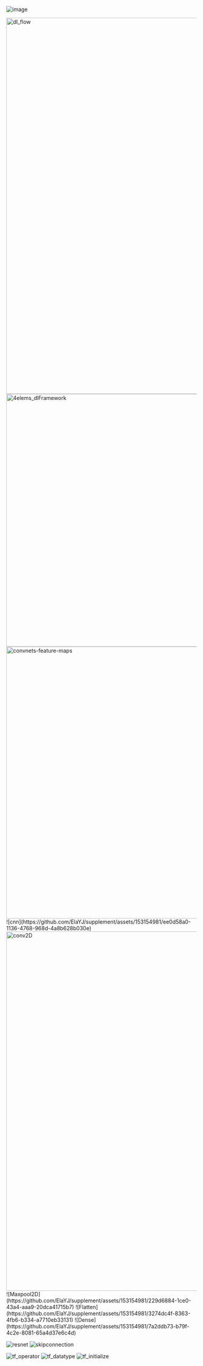 ![image](https://github.com/ElaYJ/supplement/assets/153154981/d6f08ab0-c291-476a-b43a-38e5420c0500)

<img width="993" alt="dl_flow" src="https://github.com/ElaYJ/supplement/assets/153154981/9b816dbd-a8db-4d66-8205-2e86091cf339">

<img width="667" alt="4elems_dlFramework" src="https://github.com/ElaYJ/supplement/assets/153154981/ac6948f3-b1b2-458e-828d-529448c35f54">
<img width="718" alt="convnets-feature-maps" src="https://github.com/ElaYJ/supplement/assets/153154981/2eaf3f94-7843-499c-8197-d921b064fb94">
![cnn](https://github.com/ElaYJ/supplement/assets/153154981/ee0d58a0-1136-4768-968d-4a8b628b030e)
<img width="949" alt="conv2D" src="https://github.com/ElaYJ/supplement/assets/153154981/1fea1d6a-63da-42fb-917d-2a282fceae5d">
![Maxpool2D](https://github.com/ElaYJ/supplement/assets/153154981/229d6884-1ce0-43a4-aaa9-20dca41715b7)
![Flatten](https://github.com/ElaYJ/supplement/assets/153154981/3274dc4f-8363-4fb6-b334-a7710eb33131)
![Dense](https://github.com/ElaYJ/supplement/assets/153154981/7a2ddb73-b79f-4c2e-8081-65a4d37e6c4d)

![resnet](https://github.com/ElaYJ/supplement/assets/153154981/11dc5302-b9d1-4d1f-9853-6ba6035dcc03)
![skipconnection](https://github.com/ElaYJ/supplement/assets/153154981/cee96561-f882-4a73-bcec-805273c91588)


![tf_operator](https://github.com/ElaYJ/supplement/assets/153154981/328d6b04-6ae7-42f2-830f-29f76f32d08f)
![tf_datatype](https://github.com/ElaYJ/supplement/assets/153154981/f71e8378-59b8-425a-935f-3670dd1fc92c)
![tf_initialize](https://github.com/ElaYJ/supplement/assets/153154981/659162c9-5f1f-42c1-a979-6a83133fe42d)
